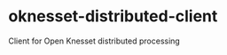 oknesset-distributed-client
===========================

Client for Open Knesset distributed processing